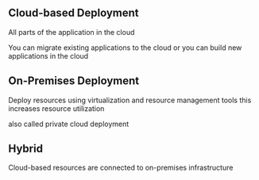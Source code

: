 ## Cloud-based Deployment
All parts of the application in the cloud

You can migrate existing applications to the cloud or you can build new applications in the cloud

## On-Premises Deployment
Deploy resources using virtualization and resource management tools
this increases resource utilization

also called private cloud deployment


## Hybrid
Cloud-based resources are connected to on-premises infrastructure